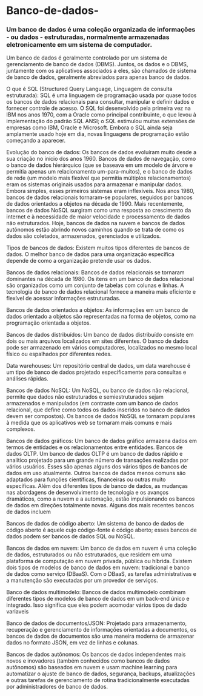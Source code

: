 # Banco-de-dados-

### Um banco de dados é uma coleção organizada de informações - ou dados - estruturadas, normalmente armazenadas eletronicamente em um sistema de computador.
Um banco de dados é geralmente controlado por um sistema de gerenciamento de banco de dados (DBMS). 
Juntos, os dados e o DBMS, juntamente com os aplicativos associados a eles, são chamados de sistema de banco de dados, geralmente abreviados para apenas banco de dados.

O que é SQL (Structured Query Language, Linguagem de consulta estruturada):
SQL é uma linguagem de programação usada por quase todos os bancos de dados relacionais para consultar, manipular e definir dados e fornecer controle de acesso. O SQL foi desenvolvido pela primeira vez na IBM nos anos 1970, com a Oracle como principal contribuinte, o que levou à implementação do padrão SQL ANSI; o SQL estimulou muitas extensões de empresas como IBM, Oracle e Microsoft. Embora o SQL ainda seja amplamente usado hoje em dia, novas linguagens de programação estão começando a aparecer.

Evolução do banco de dados:
Os bancos de dados evoluíram muito desde a sua criação no início dos anos 1960. Bancos de dados de navegação, como o banco de dados hierárquico (que se baseava em um modelo de árvore e permitia apenas um relacionamento um-para-muitos), e o banco de dados de rede (um modelo mais flexível que permitia múltiplos relacionamentos) eram os sistemas originais usados para armazenar e manipular dados. Embora simples, esses primeiros sistemas eram inflexíveis. Nos anos 1980, bancos de dados relacionais tornaram-se populares, seguidos por bancos de dados orientados a objetos na década de 1990. Mais recentemente, bancos de dados NoSQL surgiram como uma resposta ao crescimento da internet e à necessidade de maior velocidade e processamento de dados não estruturados. Hoje, bancos de dados na nuvem e bancos de dados autônomos estão abrindo novos caminhos quando se trata de como os dados são coletados, armazenados, gerenciados e utilizados.

Tipos de bancos de dados:
Existem muitos tipos diferentes de bancos de dados. O melhor banco de dados para uma organização específica depende de como a organização pretende usar os dados.

Bancos de dados relacionais:
Bancos de dados relacionais se tornaram dominantes na década de 1980. Os itens em um banco de dados relacional são organizados como um conjunto de tabelas com colunas e linhas. A tecnologia de banco de dados relacional fornece a maneira mais eficiente e flexível de acessar informações estruturadas.

Bancos de dados orientados a objetos:
As informações em um banco de dados orientado a objetos são representadas na forma de objetos, como na programação orientada a objetos.

Bancos de dados distribuídos:
Um banco de dados distribuído consiste em dois ou mais arquivos localizados em sites diferentes. O banco de dados pode ser armazenado em vários computadores, localizados no mesmo local físico ou espalhados por diferentes redes.

Data warehouses:
Um repositório central de dados, um data warehouse é um tipo de banco de dados projetado especificamente para consultas e análises rápidas.

Bancos de dados NoSQL:
Um NoSQL, ou banco de dados não relacional, permite que dados não estruturados e semiestruturados sejam armazenados e manipulados (em contraste com um banco de dados relacional, que define como todos os dados inseridos no banco de dados devem ser compostos). Os bancos de dados NoSQL se tornaram populares à medida que os aplicativos web se tornaram mais comuns e mais complexos.

Bancos de dados gráficos:
Um banco de dados gráfico armazena dados em termos de entidades e os relacionamentos entre entidades.
Bancos de dados OLTP. Um banco de dados OLTP é um banco de dados rápido e analítico projetado para um grande número de transações realizadas por vários usuários.
Esses são apenas alguns dos vários tipos de bancos de dados em uso atualmente. Outros bancos de dados menos comuns são adaptados para funções científicas, financeiras ou outras muito específicas. Além dos diferentes tipos de banco de dados, as mudanças nas abordagens de desenvolvimento de tecnologia e os avanços dramáticos, como a nuvem e a automação, estão impulsionando os bancos de dados em direções totalmente novas. Alguns dos mais recentes bancos de dados incluem

Bancos de dados de código aberto:
Um sistema de banco de dados de código aberto é aquele cujo código-fonte é código aberto; esses bancos de dados podem ser bancos de dados SQL ou NoSQL.

Bancos de dados em nuvem:
Um banco de dados em nuvem é uma coleção de dados, estruturados ou não estruturados, que residem em uma plataforma de computação em nuvem privada, pública ou híbrida. Existem dois tipos de modelos de banco de dados em nuvem: tradicional e banco de dados como serviço (DBaaS). Com o DBaaS, as tarefas administrativas e a manutenção são executadas por um provedor de serviços.

Banco de dados multimodelo:
Bancos de dados multimodelo combinam diferentes tipos de modelos de banco de dados em um back-end único e integrado. Isso significa que eles podem acomodar vários tipos de dado variaveis

Banco de dados de documentos/JSON:
Projetado para armazenamento, recuperação e gerenciamento de informações orientadas a documentos, os bancos de dados de documentos são uma maneira moderna de armazenar dados no formato JSON, em vez de linhas e colunas.

Bancos de dados autônomos:
Os bancos de dados independentes mais novos e inovadores (também conhecidos como bancos de dados autônomos) são baseados em nuvem e usam machine learning para automatizar o ajuste de banco de dados, segurança, backups, atualizações e outras tarefas de gerenciamento de rotina tradicionalmente executadas por administradores de banco de dados.
